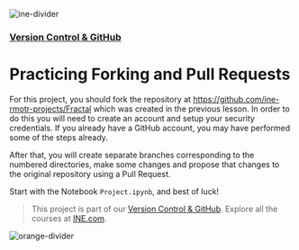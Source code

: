 ![ine-divider](https://user-images.githubusercontent.com/7065401/92672068-398e8080-f2ee-11ea-82d6-ad53f7feb5c0.png)

### [Version Control & GitHub](https://my.ine.com/course/version-control-github/19e25202-1adb-46a5-b0d5-97c052a9bb35)

# Practicing Forking and Pull Requests

For this project, you should fork the repository at https://github.com/ine-rmotr-projects/Fractal which was created in the previous lesson. In order to do this you will need to create an account and setup your security credentials. If you already have a GitHub account, you may have performed some of the steps already.

After that, you will create separate branches corresponding to the numbered directories, make some changes and propose that changes to the original repository using a Pull Request.

Start with the Notebook `Project.ipynb`, and best of luck!

> This project is part of our [Version Control & GitHub](https://my.ine.com/course/version-control-github/19e25202-1adb-46a5-b0d5-97c052a9bb35). Explore all the courses at [INE.com](https://ine.com/).

![orange-divider](https://user-images.githubusercontent.com/7065401/92672455-187a5f80-f2ef-11ea-890c-40be9474f7b7.png)
